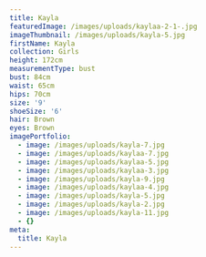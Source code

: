 ```yaml
---
title: Kayla
featuredImage: /images/uploads/kaylaa-2-1-.jpg
imageThumbnail: /images/uploads/kayla-5.jpg
firstName: Kayla
collection: Girls
height: 172cm
measurementType: bust
bust: 84cm
waist: 65cm
hips: 70cm
size: '9'
shoeSize: '6'
hair: Brown
eyes: Brown
imagePortfolio:
  - image: /images/uploads/kayla-7.jpg
  - image: /images/uploads/kaylaa-7.jpg
  - image: /images/uploads/kaylaa-5.jpg
  - image: /images/uploads/kaylaa-3.jpg
  - image: /images/uploads/kayla-9.jpg
  - image: /images/uploads/kaylaa-4.jpg
  - image: /images/uploads/kayla-5.jpg
  - image: /images/uploads/kayla-2.jpg
  - image: /images/uploads/kayla-11.jpg
  - {}
meta:
  title: Kayla
---
```


